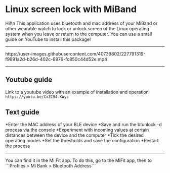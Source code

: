 # Linux screen lock with MiBand

Hi!\n
This application uses bluetooth and mac address of your MiBand or other wearable watch to lock or unlock screen of the Linux operating system when you leave or return to the computer.
You can use a small guide on YouTube to install this package!


<hr>
https://user-images.githubusercontent.com/40739802/227791319-f9991a2d-b26d-402c-8976-fc850c44d52e.mp4
<hr>



## Youtube guide
Link to a youtube video with an example of installation and operation ```https://youtu.be/CxZC94-KWyc```

## Text guide

 *Enter the MAC address of your BLE device
 *Save and run the btunlock -d process via the console
 *Experiment with incoming values at certain distances between the device and the computer
 *Tick the desired operating modes
 *Set the thresholds and save the configuration
 *Restart the process
<hr>
You can find it in the Mi Fit app. To do this, go to the MiFit app, then to ```Profiles > Mi Bank > Bluetooth Address```
